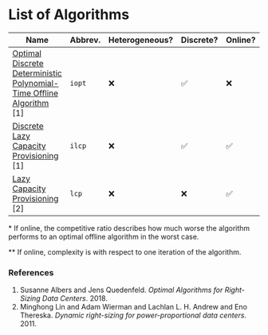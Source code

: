 # List of Algorithms

| Name                                                                           | Abbrev. | Heterogeneous? | Discrete? | Online? | Competitiveness* | Complexity** |
| ------------------------------------------------------------------------------ | ------- | -------------- | --------- | ------- | ---------------- | ------------ |
| [Optimal Discrete Deterministic Polynomial-Time Offline Algorithm](opt.rs) [1] | `iopt`  | ❌             | ✅        | ❌      |                  | O(T log m)   |
| [Discrete Lazy Capacity Provisioning](lcp.rs) [1]                              | `ilcp`  | ❌             | ✅        | ✅      | 3-competitive    | ?            |
| [Lazy Capacity Provisioning](lcp.rs) [2]                                       | `lcp`   | ❌             | ❌        | ✅      | 3-competitive    | ?            |

\* If online, the competitive ratio describes how much worse the algorithm performs to an optimal offline algorithm in the worst case.

\*\* If online, complexity is with respect to one iteration of the algorithm.

### References

1. Susanne Albers and Jens Quedenfeld. _Optimal Algorithms for Right-Sizing Data Centers_. 2018.
2. Minghong Lin and Adam Wierman and Lachlan L. H. Andrew and Eno Thereska. _Dynamic right-sizing for power-proportional data centers_. 2011.
